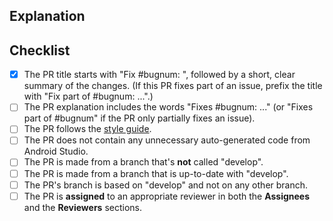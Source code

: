 <!--
  - Thanks for submitting code to Oppia! Please fill out the following as part of
  - your pull request so we can review your code more easily.
  -->

## Explanation
<!--
  - Explain what your PR does. If this PR fixes an existing bug, please include
  - "Fixes #bugnum:" in the explanation so that GitHub can auto-close the issue
  - when this PR is merged.
  -->

## Checklist
<!-- Please tick the relevant boxes by putting an "x" in them. -->
- [x] The PR title starts with "Fix #bugnum: ", followed by a short, clear summary of the changes. (If this PR fixes part of an issue, prefix the title with "Fix part of #bugnum: ...".)
- [ ] The PR explanation includes the words "Fixes #bugnum: ..." (or "Fixes part of #bugnum" if the PR only partially fixes an issue).
- [ ] The PR follows the [style guide](https://github.com/oppia/oppia-android/wiki/Coding-style-guide).
- [ ] The PR does not contain any unnecessary auto-generated code from Android Studio.
- [ ] The PR is made from a branch that's **not** called "develop".
- [ ] The PR is made from a branch that is up-to-date with "develop".
- [ ] The PR's branch is based on "develop" and not on any other branch.
- [ ] The PR is **assigned** to an appropriate reviewer in both the **Assignees** and the **Reviewers** sections.
